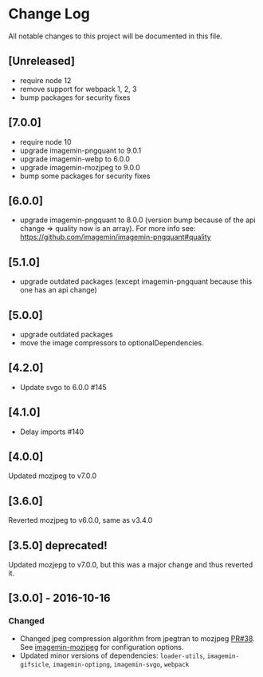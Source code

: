 # Change Log
All notable changes to this project will be documented in this file.

## [Unreleased]

* require node 12
* remove support for webpack 1, 2, 3
* bump packages for security fixes

## [7.0.0]

* require node 10
* upgrade imagemin-pngquant to 9.0.1
* upgrade imagemin-webp to 6.0.0
* upgrade imagemin-mozjpeg to 9.0.0
* bump some packages for security fixes


## [6.0.0]

* upgrade imagemin-pngquant to 8.0.0 (version bump because of the api change => quality now is an array). For more info see: https://github.com/imagemin/imagemin-pngquant#quality

## [5.1.0]

* upgrade outdated packages (except imagemin-pngquant because this one has an api change)

## [5.0.0]

* upgrade outdated packages
* move the image compressors to optionalDependencies.

## [4.2.0]

* Update svgo to 6.0.0 #145

## [4.1.0]

* Delay imports #140

## [4.0.0]

Updated mozjpeg to v7.0.0

## [3.6.0]

Reverted mozjpeg to v6.0.0, same as v3.4.0

## [3.5.0] deprecated!

Updated mozjepg to v7.0.0, but this was a major change and thus reverted it.

## [3.0.0] - 2016-10-16
### Changed
- Changed jpeg compression algorithm from jpegtran to mozjpeg [PR#38](https://github.com/tcoopman/image-webpack-loader/pull/38).
See [imagemin-mozjpeg](https://github.com/imagemin/imagemin-mozjpeg) for configuration options. 
- Updated minor versions of dependencies: `loader-utils`, `imagemin-gifsicle`,  `imagemin-optipng`, `imagemin-svgo`, `webpack`
